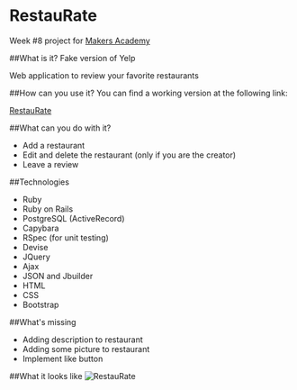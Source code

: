 RestauRate
===========

Week #8 project for [Makers Academy](http://www.makersacademy.com)


##What is it?
Fake version of Yelp

Web application to review your favorite restaurants

##How can you use it?
You can find a working version at the following link:

[RestauRate](http://restaurate.herokuapp.com/)

##What can you do with it?
- Add a restaurant
- Edit and delete the restaurant (only if you are the creator)
- Leave a review

##Technologies
- Ruby
- Ruby on Rails
- PostgreSQL (ActiveRecord)
- Capybara
- RSpec (for unit testing)
- Devise
- JQuery
- Ajax
- JSON and Jbuilder
- HTML
- CSS
- Bootstrap

##What's missing
- Adding description to restaurant
- Adding some picture to restaurant
- Implement like button

##What it looks like
![RestauRate](https://dl.dropboxusercontent.com/u/79955713/github/restaurate.png "RestauRate")